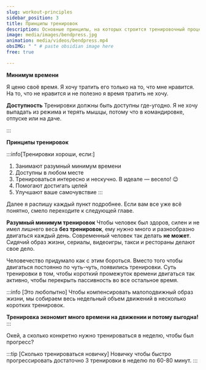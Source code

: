 ```yaml
---
slug: workout-principles
sidebar_position: 3
title: Принципы тренировок
description: Основные принципы, на которых строится тренировочный процесс
image: media/images/bendpress.jpg
animation: media/videos/bendpress.mp4
obsIMG: " " # paste obsidian image here
free: true

---
```

**Минимум времени**

Я ценю своё время. Я хочу тратить его только на то, что мне нравится. На то, что не нравится и не полезно я время тратить не хочу. 

**Доступность**
Тренировки должны быть доступны где-угодно. Я не хочу выпадать из режима и терять мышцы, потому что в командировке, отпуске или на даче.



:::

**Принципы тренировок**

:::info[Тренировки хороши, если:]
1. Занимают разумный минимум времени
2. Доступны в любом месте
3. Тренироваться интересно и нескучно. В идеале — весело! 😉
4. Помогают достигать целей
5. Улучшают ваше самочувствие
:::

Далее я распишу каждый пункт подробнее. Если вам все уже всё понятно, смело переходите к следующей главе.

**Разумный минимум тренировок** 
Чтобы человек был здоров, силен и не имел лишнего веса **без тренировок**, ему нужно много и разнообразно двигаться каждый день. Современный человек так делать **не может**. Сидячий образ жизни, сериалы, видеоигры, такси и рестораны делают свое дело.

Человечество придумало как с этим бороться. Вместо того чтобы двигаться постоянно по чуть-чуть, появились тренировки. Суть тренировки в том, чтобы короткий промежуток времени двигаться так активно, чтобы перекрыть пассивность во все остальное время.

:::info [Это любопытно]
Чтобы компенсировать малоподвижный образ жизни, мы собираем весь недельный объем движений в несколько коротких тренировок.

**Тренировка экономит много времени на движении и потому выгодна!**
:::

Окей, а сколько конкретно нужно тренироваться в неделю, чтобы был прогресс?

:::tip [Сколько тренироваться новичку]
Новичку чтобы быстро прогрессировать достаточно 3 тренировки в неделю по 60-80 минут. 
:::

